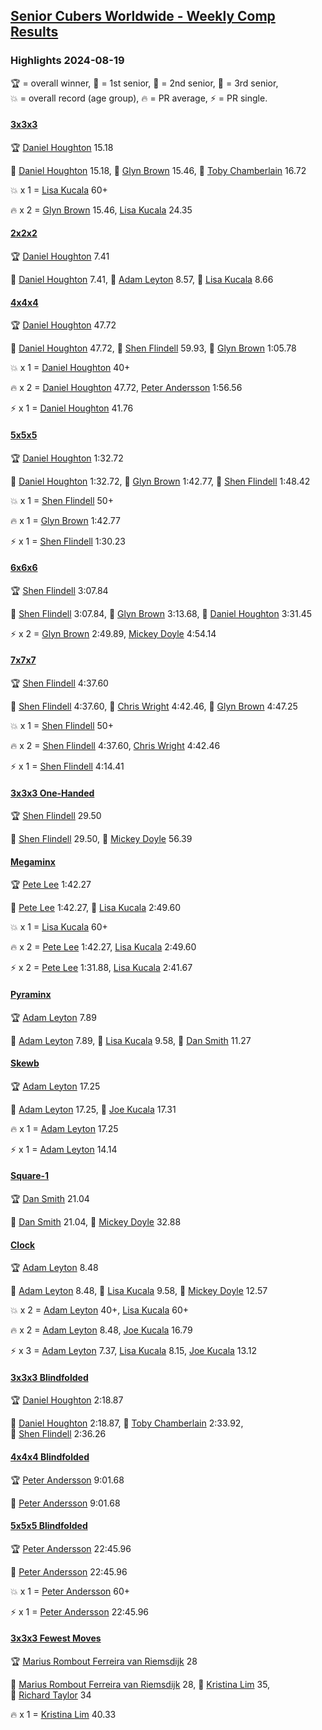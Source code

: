 <style>table {white-space: nowrap;}</style>
<link rel="stylesheet" type="text/css" href="/scw-comp/css/flags.css" />

## [Senior Cubers Worldwide - Weekly Comp Results](/scw-comp/results/)
### Highlights 2024-08-19

<span style="white-space: nowrap;">🏆 = overall winner</span>, <span style="white-space: nowrap;">🥇 = 1st senior</span>, <span style="white-space: nowrap;">🥈 = 2nd senior</span>, <span style="white-space: nowrap;">🥉 = 3rd senior</span>, <span style="white-space: nowrap;">💥 = overall record (age group)</span>, <span style="white-space: nowrap;">🔥 = PR average</span>, <span style="white-space: nowrap;">⚡ = PR single</span>.

#### [3x3x3](333.md)

<span style="white-space: nowrap;">🏆 [Daniel Houghton](../../persons/daniel_houghton/333.md) 15.18</span>

<span style="white-space: nowrap;">🥇 [Daniel Houghton](../../persons/daniel_houghton/333.md) 15.18</span>, <span style="white-space: nowrap;">🥈 [Glyn Brown](../../persons/glyn_brown/333.md) 15.46</span>, <span style="white-space: nowrap;">🥉 [Toby Chamberlain](../../persons/toby_chamberlain/333.md) 16.72</span>

💥 x 1 = <span style="white-space: nowrap;">[Lisa Kucala](../../persons/lisa_kucala/333.md) 60+</span>

🔥 x 2 = <span style="white-space: nowrap;">[Glyn Brown](../../persons/glyn_brown/333.md) 15.46</span>, <span style="white-space: nowrap;">[Lisa Kucala](../../persons/lisa_kucala/333.md) 24.35</span>

#### [2x2x2](222.md)

<span style="white-space: nowrap;">🏆 [Daniel Houghton](../../persons/daniel_houghton/222.md) 7.41</span>

<span style="white-space: nowrap;">🥇 [Daniel Houghton](../../persons/daniel_houghton/222.md) 7.41</span>, <span style="white-space: nowrap;">🥈 [Adam Leyton](../../persons/adam_leyton/222.md) 8.57</span>, <span style="white-space: nowrap;">🥉 [Lisa Kucala](../../persons/lisa_kucala/222.md) 8.66</span>

#### [4x4x4](444.md)

<span style="white-space: nowrap;">🏆 [Daniel Houghton](../../persons/daniel_houghton/444.md) 47.72</span>

<span style="white-space: nowrap;">🥇 [Daniel Houghton](../../persons/daniel_houghton/444.md) 47.72</span>, <span style="white-space: nowrap;">🥈 [Shen Flindell](../../persons/shen_flindell/444.md) 59.93</span>, <span style="white-space: nowrap;">🥉 [Glyn Brown](../../persons/glyn_brown/444.md) 1:05.78</span>

💥 x 1 = <span style="white-space: nowrap;">[Daniel Houghton](../../persons/daniel_houghton/444.md) 40+</span>

🔥 x 2 = <span style="white-space: nowrap;">[Daniel Houghton](../../persons/daniel_houghton/444.md) 47.72</span>, <span style="white-space: nowrap;">[Peter Andersson](../../persons/peter_andersson/444.md) 1:56.56</span>

⚡ x 1 = <span style="white-space: nowrap;">[Daniel Houghton](../../persons/daniel_houghton/444.md) 41.76</span>

#### [5x5x5](555.md)

<span style="white-space: nowrap;">🏆 [Daniel Houghton](../../persons/daniel_houghton/555.md) 1:32.72</span>

<span style="white-space: nowrap;">🥇 [Daniel Houghton](../../persons/daniel_houghton/555.md) 1:32.72</span>, <span style="white-space: nowrap;">🥈 [Glyn Brown](../../persons/glyn_brown/555.md) 1:42.77</span>, <span style="white-space: nowrap;">🥉 [Shen Flindell](../../persons/shen_flindell/555.md) 1:48.42</span>

💥 x 1 = <span style="white-space: nowrap;">[Shen Flindell](../../persons/shen_flindell/555.md) 50+</span>

🔥 x 1 = <span style="white-space: nowrap;">[Glyn Brown](../../persons/glyn_brown/555.md) 1:42.77</span>

⚡ x 1 = <span style="white-space: nowrap;">[Shen Flindell](../../persons/shen_flindell/555.md) 1:30.23</span>

#### [6x6x6](666.md)

<span style="white-space: nowrap;">🏆 [Shen Flindell](../../persons/shen_flindell/666.md) 3:07.84</span>

<span style="white-space: nowrap;">🥇 [Shen Flindell](../../persons/shen_flindell/666.md) 3:07.84</span>, <span style="white-space: nowrap;">🥈 [Glyn Brown](../../persons/glyn_brown/666.md) 3:13.68</span>, <span style="white-space: nowrap;">🥉 [Daniel Houghton](../../persons/daniel_houghton/666.md) 3:31.45</span>

⚡ x 2 = <span style="white-space: nowrap;">[Glyn Brown](../../persons/glyn_brown/666.md) 2:49.89</span>, <span style="white-space: nowrap;">[Mickey Doyle](../../persons/mickey_doyle/666.md) 4:54.14</span>

#### [7x7x7](777.md)

<span style="white-space: nowrap;">🏆 [Shen Flindell](../../persons/shen_flindell/777.md) 4:37.60</span>

<span style="white-space: nowrap;">🥇 [Shen Flindell](../../persons/shen_flindell/777.md) 4:37.60</span>, <span style="white-space: nowrap;">🥈 [Chris Wright](../../persons/chris_wright/777.md) 4:42.46</span>, <span style="white-space: nowrap;">🥉 [Glyn Brown](../../persons/glyn_brown/777.md) 4:47.25</span>

💥 x 1 = <span style="white-space: nowrap;">[Shen Flindell](../../persons/shen_flindell/777.md) 50+</span>

🔥 x 2 = <span style="white-space: nowrap;">[Shen Flindell](../../persons/shen_flindell/777.md) 4:37.60</span>, <span style="white-space: nowrap;">[Chris Wright](../../persons/chris_wright/777.md) 4:42.46</span>

⚡ x 1 = <span style="white-space: nowrap;">[Shen Flindell](../../persons/shen_flindell/777.md) 4:14.41</span>

#### [3x3x3 One-Handed](333oh.md)

<span style="white-space: nowrap;">🏆 [Shen Flindell](../../persons/shen_flindell/333oh.md) 29.50</span>

<span style="white-space: nowrap;">🥇 [Shen Flindell](../../persons/shen_flindell/333oh.md) 29.50</span>, <span style="white-space: nowrap;">🥈 [Mickey Doyle](../../persons/mickey_doyle/333oh.md) 56.39</span>

#### [Megaminx](minx.md)

<span style="white-space: nowrap;">🏆 [Pete Lee](../../persons/pete_lee/minx.md) 1:42.27</span>

<span style="white-space: nowrap;">🥇 [Pete Lee](../../persons/pete_lee/minx.md) 1:42.27</span>, <span style="white-space: nowrap;">🥈 [Lisa Kucala](../../persons/lisa_kucala/minx.md) 2:49.60</span>

💥 x 1 = <span style="white-space: nowrap;">[Lisa Kucala](../../persons/lisa_kucala/minx.md) 60+</span>

🔥 x 2 = <span style="white-space: nowrap;">[Pete Lee](../../persons/pete_lee/minx.md) 1:42.27</span>, <span style="white-space: nowrap;">[Lisa Kucala](../../persons/lisa_kucala/minx.md) 2:49.60</span>

⚡ x 2 = <span style="white-space: nowrap;">[Pete Lee](../../persons/pete_lee/minx.md) 1:31.88</span>, <span style="white-space: nowrap;">[Lisa Kucala](../../persons/lisa_kucala/minx.md) 2:41.67</span>

#### [Pyraminx](pyram.md)

<span style="white-space: nowrap;">🏆 [Adam Leyton](../../persons/adam_leyton/pyram.md) 7.89</span>

<span style="white-space: nowrap;">🥇 [Adam Leyton](../../persons/adam_leyton/pyram.md) 7.89</span>, <span style="white-space: nowrap;">🥈 [Lisa Kucala](../../persons/lisa_kucala/pyram.md) 9.58</span>, <span style="white-space: nowrap;">🥉 [Dan Smith](../../persons/dan_smith/pyram.md) 11.27</span>

#### [Skewb](skewb.md)

<span style="white-space: nowrap;">🏆 [Adam Leyton](../../persons/adam_leyton/skewb.md) 17.25</span>

<span style="white-space: nowrap;">🥇 [Adam Leyton](../../persons/adam_leyton/skewb.md) 17.25</span>, <span style="white-space: nowrap;">🥈 [Joe Kucala](../../persons/joe_kucala/skewb.md) 17.31</span>

🔥 x 1 = <span style="white-space: nowrap;">[Adam Leyton](../../persons/adam_leyton/skewb.md) 17.25</span>

⚡ x 1 = <span style="white-space: nowrap;">[Adam Leyton](../../persons/adam_leyton/skewb.md) 14.14</span>

#### [Square-1](sq1.md)

<span style="white-space: nowrap;">🏆 [Dan Smith](../../persons/dan_smith/sq1.md) 21.04</span>

<span style="white-space: nowrap;">🥇 [Dan Smith](../../persons/dan_smith/sq1.md) 21.04</span>, <span style="white-space: nowrap;">🥈 [Mickey Doyle](../../persons/mickey_doyle/sq1.md) 32.88</span>

#### [Clock](clock.md)

<span style="white-space: nowrap;">🏆 [Adam Leyton](../../persons/adam_leyton/clock.md) 8.48</span>

<span style="white-space: nowrap;">🥇 [Adam Leyton](../../persons/adam_leyton/clock.md) 8.48</span>, <span style="white-space: nowrap;">🥈 [Lisa Kucala](../../persons/lisa_kucala/clock.md) 9.58</span>, <span style="white-space: nowrap;">🥉 [Mickey Doyle](../../persons/mickey_doyle/clock.md) 12.57</span>

💥 x 2 = <span style="white-space: nowrap;">[Adam Leyton](../../persons/adam_leyton/clock.md) 40+</span>, <span style="white-space: nowrap;">[Lisa Kucala](../../persons/lisa_kucala/clock.md) 60+</span>

🔥 x 2 = <span style="white-space: nowrap;">[Adam Leyton](../../persons/adam_leyton/clock.md) 8.48</span>, <span style="white-space: nowrap;">[Joe Kucala](../../persons/joe_kucala/clock.md) 16.79</span>

⚡ x 3 = <span style="white-space: nowrap;">[Adam Leyton](../../persons/adam_leyton/clock.md) 7.37</span>, <span style="white-space: nowrap;">[Lisa Kucala](../../persons/lisa_kucala/clock.md) 8.15</span>, <span style="white-space: nowrap;">[Joe Kucala](../../persons/joe_kucala/clock.md) 13.12</span>

#### [3x3x3 Blindfolded](333bf.md)

<span style="white-space: nowrap;">🏆 [Daniel Houghton](../../persons/daniel_houghton/333bf.md) 2:18.87</span>

<span style="white-space: nowrap;">🥇 [Daniel Houghton](../../persons/daniel_houghton/333bf.md) 2:18.87</span>, <span style="white-space: nowrap;">🥈 [Toby Chamberlain](../../persons/toby_chamberlain/333bf.md) 2:33.92</span>, <span style="white-space: nowrap;">🥉 [Shen Flindell](../../persons/shen_flindell/333bf.md) 2:36.26</span>

#### [4x4x4 Blindfolded](444bf.md)

<span style="white-space: nowrap;">🏆 [Peter Andersson](../../persons/peter_andersson/444bf.md) 9:01.68</span>

<span style="white-space: nowrap;">🥇 [Peter Andersson](../../persons/peter_andersson/444bf.md) 9:01.68</span>

#### [5x5x5 Blindfolded](555bf.md)

<span style="white-space: nowrap;">🏆 [Peter Andersson](../../persons/peter_andersson/555bf.md) 22:45.96</span>

<span style="white-space: nowrap;">🥇 [Peter Andersson](../../persons/peter_andersson/555bf.md) 22:45.96</span>

💥 x 1 = <span style="white-space: nowrap;">[Peter Andersson](../../persons/peter_andersson/555bf.md) 60+</span>

⚡ x 1 = <span style="white-space: nowrap;">[Peter Andersson](../../persons/peter_andersson/555bf.md) 22:45.96</span>

#### [3x3x3 Fewest Moves](333fm.md)

<span style="white-space: nowrap;">🏆 [Marius Rombout Ferreira van Riemsdijk](../../persons/marius_rombout_ferreira_van_riemsdijk/333fm.md) 28</span>

<span style="white-space: nowrap;">🥇 [Marius Rombout Ferreira van Riemsdijk](../../persons/marius_rombout_ferreira_van_riemsdijk/333fm.md) 28</span>, <span style="white-space: nowrap;">🥈 [Kristina Lim](../../persons/kristina_lim/333fm.md) 35</span>, <span style="white-space: nowrap;">🥉 [Richard Taylor](../../persons/richard_taylor/333fm.md) 34</span>

🔥 x 1 = <span style="white-space: nowrap;">[Kristina Lim](../../persons/kristina_lim/333fm.md) 40.33</span>


<!-- Global site tag (gtag.js) - Google Analytics -->
<script async src="https://www.googletagmanager.com/gtag/js?id=UA-86348435-3"></script>
<script>window.dataLayer = window.dataLayer || []; function gtag() {dataLayer.push(arguments);} gtag('js', new Date()); gtag('config', 'UA-86348435-3');</script>
